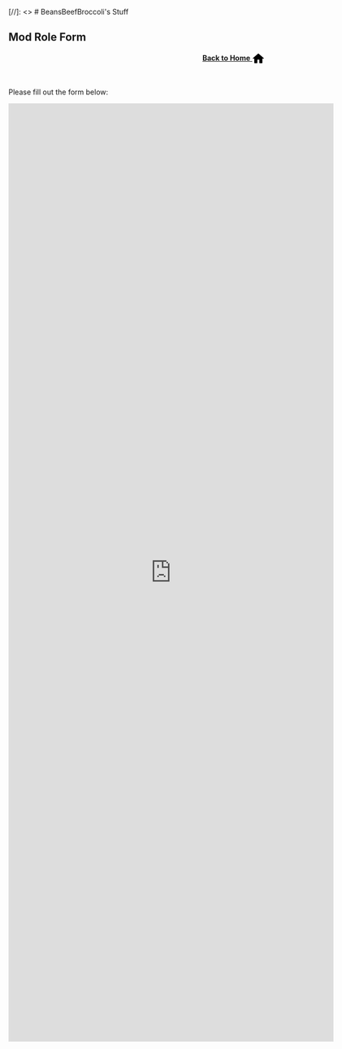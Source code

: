 [//]: <> # BeansBeefBroccoli's Stuff

## Mod Role Form

<p align="right"><a href="/"><b>Back to Home</b> <img src="/images/home.png" alt="Home" width="24" height="24" style="vertical-align:middle"></a></p>

<br>

Please fill out the form below:

<iframe src="https://docs.google.com/forms/d/e/1FAIpQLSeWh0fCDY_CzNIGO0mtwNiRdTE0URpWzH1D-8QAWb12u74O4Q/viewform?embedded=true" width="640" height="1846" frameborder="0" marginheight="0" marginwidth="0">Loading…</iframe>
